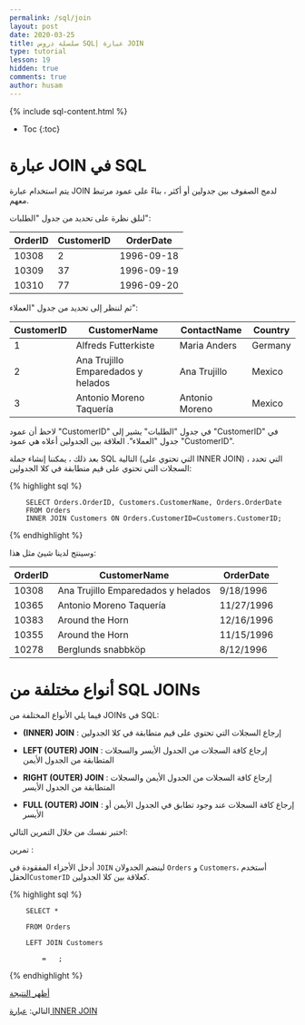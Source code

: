 ```yaml
---
permalink: /sql/join
layout: post
date: 2020-03-25
title: سلسلة دروس SQL| عبارة JOIN
type: tutorial
lesson: 19
hidden: true
comments: true
author: husam
---
```


{% include sql-content.html %}

* Toc
{:toc}

# عبارة JOIN في SQL

يتم استخدام عبارة JOIN لدمج الصفوف بين جدولين أو أكثر ، بناءً على عمود مرتبط معهم.

لنلق نظرة على تحديد من جدول "الطلبات":

| OrderID |  CustomerID | OrderDate |
| ---| --- | --- |
| 10308 | 2 | 1996-09-18 |
| 10309 | 37 | 1996-09-19 |
| 10310 | 77| 1996-09-20 |

ثم لننظر إلى تحديد من جدول "العملاء":

| CustomerID | CustomerName |  	ContactName |  	Country |
| --- | --- | --- | --- |
| 1 | Alfreds Futterkiste |  	Maria Anders | Germany |
| 2 |  	Ana Trujillo Emparedados y helados |  	Ana Trujillo | Mexico |
| 3 | Antonio Moreno Taquería |  	Antonio Moreno |  	Mexico |

لاحظ أن عمود "CustomerID" في جدول "الطلبات" يشير إلى "CustomerID" في جدول "العملاء". العلاقة بين الجدولين أعلاه هي عمود "CustomerID".

بعد ذلك ، يمكننا إنشاء جملة SQL التالية (التي تحتوي على INNER JOIN) ، التي تحدد السجلات التي تحتوي على قيم متطابقة في كلا الجدولين:

{% highlight sql %}

		SELECT Orders.OrderID, Customers.CustomerName, Orders.OrderDate
        FROM Orders
        INNER JOIN Customers ON Orders.CustomerID=Customers.CustomerID;

{% endhighlight %}

وسينتج لدينا شيئ مثل هذا:

| OrderID | CustomerName | OrderDate |
| --- | --- | --- |
| 10308 |  	Ana Trujillo Emparedados y helados | 9/18/1996 |
| 10365 | Antonio Moreno Taquería | 11/27/1996 |
| 10383 | Around the Horn | 12/16/1996 |
| 10355 | Around the Horn | 11/15/1996 |
| 10278 |  	Berglunds snabbköp | 8/12/1996 |

# أنواع مختلفة من SQL JOINs

فيما يلي الأنواع المختلفة من JOINs في SQL:

- **(INNER) JOIN** : إرجاع السجلات التي تحتوي على قيم متطابقة في كلا الجدولين

- **LEFT (OUTER) JOIN** : إرجاع كافة السجلات من الجدول الأيسر والسجلات المتطابقة من الجدول الأيمن

- **RIGHT (OUTER) JOIN** : إرجاع كافة السجلات من الجدول الأيمن والسجلات المتطابقة من الجدول الأيسر

- **FULL (OUTER) JOIN** : إرجاع كافة السجلات عند وجود تطابق في الجدول الأيمن أو الأيسر


<amp-img layout="responsive" width="850" height="163" src="/assets/sql-join.png" alt="عبارة join في SQL"></amp-img>

اختبر نفسك من خلال التمرين التالي:

تمرين :

أدخل الأجزاء المفقودة في `JOIN` لينضم الجدولان `Orders` و `Customers`، أستخدم الحقل`CustomerID` كعلاقة بين كلا الجدولين.

{% highlight sql %}

		SELECT *

		FROM Orders

		LEFT JOIN Customers

			=	;

{% endhighlight %}

[أظهر النتيجة](https://www.w3schools.com/sql/exercise.asp?filename=exercise_join1)

التالي: [عبارة INNER JOIN ](inner_join)
